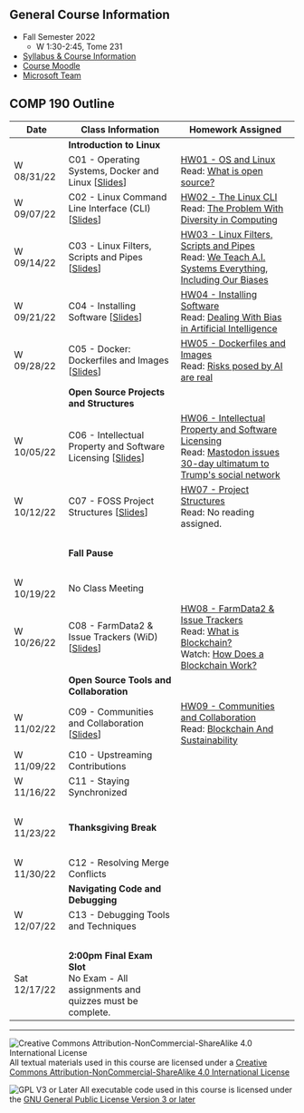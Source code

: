 ## General Course Information
- Fall Semester 2022
  - W 1:30-2:45, Tome 231
- [Syllabus & Course Information](syllabus.md)
- [Course Moodle](https://lms.dickinson.edu/course/view.php?id=48060)
- [Microsoft Team](https://teams.microsoft.com/l/team/19%3adh2xEwJZs65YcVDvWlmNYgZPH0UL87OiNmOHRp0wOVQ1%40thread.tacv2/conversations?groupId=cb69a36a-2467-43cc-8deb-66c120944eeb&tenantId=6232b055-76b9-4c13-9b88-b562ae7db6fb)

## COMP 190 Outline

Date            | Class Information                                                                                  | Homework Assigned
----------------|----------------------------------------------------------------------------------------------------|-------------
                | **Introduction to Linux**                                                                          |
W 08/31/22      | C01 - Operating Systems, Docker and Linux [[Slides](materials/01-S-OSandLinux.pptx)]               | [HW01 - OS and Linux](materials/01-A-OSandLinux.docx)<br>Read: [What is open source?](https://opensource.com/resources/what-open-source)
W 09/07/22      | C02 - Linux Command Line Interface (CLI)  [[Slides](materials/02-S-LinuxCLI.pptx)]                 | [HW02 - The Linux CLI](materials/02-A-LinuxCLI.docx)<br>Read: [The Problem With Diversity in Computing](https://www.theatlantic.com/technology/archive/2019/06/tech-computers-are-bigger-problem-diversity/592456/)
W 09/14/22      | C03 - Linux Filters, Scripts and Pipes [[Slides](materials/03-S-FiltersScriptsPipes.pptx)]         | [HW03 - Linux Filters, Scripts and Pipes](materials/03-A-FiltersScriptsPipes.docx)<br>Read: [We Teach A.I. Systems Everything, Including Our Biases](https://lms.dickinson.edu/mod/resource/view.php?id=1131960)
W 09/21/22      | C04 - Installing Software [[Slides](materials/04-S-InstallingSoftware.pptx)]                       | [HW04 - Installing Software](materials/04-A-InstallingSoftware.docx)<br>Read: [Dealing With Bias in Artificial Intelligence](https://lms.dickinson.edu/mod/resource/view.php?id=1133113)
W 09/28/22      | C05 - Docker: Dockerfiles and Images [[Slides](materials/05-S-Docker.pptx)]                        | [HW05 - Dockerfiles and Images](materials/05-A-Docker.docx)<br>Read: [Risks posed by AI are real](https://www.theguardian.com/technology/2022/aug/07/ai-eu-moves-to-beat-the-algorithms-that-ruin-lives)
                | **Open Source Projects and Structures**                                                            |
W 10/05/22      | C06 - Intellectual Property and Software Licensing [[Slides](materials/06-S-LicensingFOSS.pptx)]   | [HW06 - Intellectual Property and Software Licensing](materials/06-A-LicensingFOSS.docx)<br>Read: [Mastodon issues 30-day ultimatum to Trump's social network](https://techcrunch.com/2021/10/29/mastodon-issues-30-day-ultimatum-to-trumps-social-network-over-misuse-of-its-code/)
W 10/12/22      | C07 - FOSS Project Structures [[Slides](materials/07-S-ProjectStructures.pptx)]                    | [HW07 - Project Structures](materials/07-A-ProjectStructures.docx)<br>Read: No reading assigned.
&nbsp;          |                                                                                                    |
&nbsp;          | **Fall Pause**                                                                                     |
&nbsp;          |                                                                                                    |    
W 10/19/22      | No Class Meeting                                                                                   |
W 10/26/22      | C08 - FarmData2 & Issue Trackers (WiD) [[Slides](materials/08-S-IssueTracker.pptx)]                | [HW08 - FarmData2 & Issue Trackers](materials/08-A-IssueTracker.docx)<br>Read: [What is Blockchain?](https://lms.dickinson.edu/mod/resource/view.php?id=1139780)<br>Watch: [How Does a Blockchain Work?](https://www.youtube.com/watch?v=SSo_EIwHSd4)
                | **Open Source Tools and Collaboration**                                                            |
W 11/02/22      | C09 - Communities and Collaboration [[Slides](materials/09-S-CommunityAndCollaboration.pptx)]      | [HW09 - Communities and Collaboration](materials/09-A-CommunityAndCollaboration.docx)<br>Read: [Blockchain And Sustainability](https://lms.dickinson.edu/mod/resource/view.php?id=1141552)
W 11/09/22      | C10 - Upstreaming Contributions                         |
W 11/16/22      | C11 - Staying Synchronized                              |
&nbsp;          |                                                         |
W 11/23/22      | **Thanksgiving Break**                                  |
&nbsp;          |                                                         |
W 11/30/22      | C12 - Resolving Merge Conflicts                         |
                | **Navigating Code and Debugging**                       |
W 12/07/22      | C13 - Debugging Tools and Techniques                    |
&nbsp;          |                                                         |
Sat 12/17/22    | **2:00pm Final Exam Slot**<br> No Exam - All assignments and quizzes must be complete.

---

![Creative Commons Attribution-NonCommercial-ShareAlike 4.0 International License](https://i.creativecommons.org/l/by-nc-sa/4.0/88x31.png "Creative Commons Attribution-NonCommercial-ShareAlike 4.0 International License") All textual materials used in this course are licensed under a [Creative Commons Attribution-NonCommercial-ShareAlike 4.0 International License](http://creativecommons.org/licenses/by-nc-sa/4.0/)

![GPL V3 or Later](https://www.gnu.org/graphics/gplv3-or-later-sm.png "GPL V3 or later") All executable code used in this course is licensed under the [GNU General Public License Version 3 or later](https://www.gnu.org/licenses/gpl.txt)
